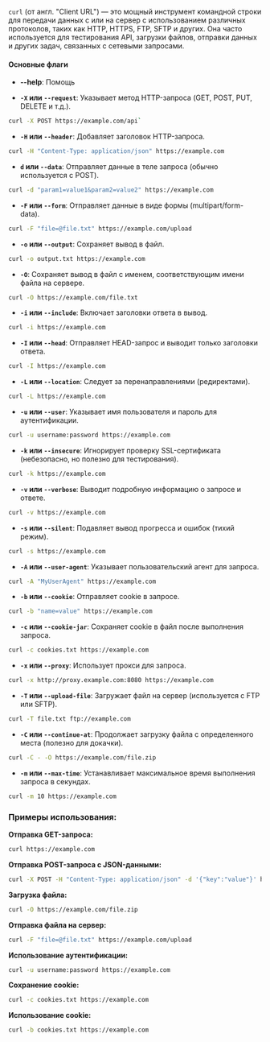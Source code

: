 `curl` (от англ. "Client URL") — это мощный инструмент командной строки для передачи данных с или на сервер с использованием различных протоколов, таких как HTTP, HTTPS, FTP, SFTP и других. Она часто используется для тестирования API, загрузки файлов, отправки данных и других задач, связанных с сетевыми запросами.

#### Основные флаги
- **--help**: Помощь

- **`-X` или `--request`**: Указывает метод HTTP-запроса (GET, POST, PUT, DELETE и т.д.).
```bash
curl -X POST https://example.com/api`
```

- **`-H` или `--header`**: Добавляет заголовок HTTP-запроса.
```bash
curl -H "Content-Type: application/json" https://example.com
```

- **`d` или `--data`**: Отправляет данные в теле запроса (обычно используется с POST).
```bash
curl -d "param1=value1&param2=value2" https://example.com
```

- **`-F` или `--form`**: Отправляет данные в виде формы (multipart/form-data).
```bash
curl -F "file=@file.txt" https://example.com/upload
```

- **`-o` или `--output`**: Сохраняет вывод в файл.
```bash
curl -o output.txt https://example.com
```

- **`-O`**: Сохраняет вывод в файл с именем, соответствующим имени файла на сервере.
```bash
curl -O https://example.com/file.txt
```

- **`-i` или `--include`**: Включает заголовки ответа в вывод.
```bash
curl -i https://example.com
```

- **`-I` или `--head`**: Отправляет HEAD-запрос и выводит только заголовки ответа.
```bash
curl -I https://example.com
```

- **`-L` или `--location`**: Следует за перенаправлениями (редиректами).
```bash
curl -L https://example.com
```

- **`-u` или `--user`**: Указывает имя пользователя и пароль для аутентификации.
```bash
curl -u username:password https://example.com
```

- **`-k` или `--insecure`**:  Игнорирует проверку SSL-сертификата (небезопасно, но полезно для тестирования).  
```bash
curl -k https://example.com
```

- **`-v` или `--verbose`**: Выводит подробную информацию о запросе и ответе.
```bash
curl -v https://example.com
```

- **`-s` или `--silent`**: Подавляет вывод прогресса и ошибок (тихий режим).
```bash
curl -s https://example.com 
```

- **`-A` или `--user-agent`**: Указывает пользовательский агент для запроса.
```bash
curl -A "MyUserAgent" https://example.com
```

- **`-b` или `--cookie`**: Отправляет cookie в запросе.
```bash
curl -b "name=value" https://example.com
```

- **`-c` или `--cookie-jar`**: Сохраняет cookie в файл после выполнения запроса.
```bash
curl -c cookies.txt https://example.com
```

- **`-x` или `--proxy`**: Использует прокси для запроса.
```bash
curl -x http://proxy.example.com:8080 https://example.com
```

- **`-T` или `--upload-file`**: Загружает файл на сервер (используется с FTP или SFTP).
```bash
curl -T file.txt ftp://example.com
```

- **`-C` или `--continue-at`**: Продолжает загрузку файла с определенного места (полезно для докачки).
```bash
curl -C - -O https://example.com/file.zip
```

- **`-m` или `--max-time`**: Устанавливает максимальное время выполнения запроса в секундах.
```bash
curl -m 10 https://example.com
```


### Примеры использования:
**Отправка GET-запроса:**
```bash
curl https://example.com
```

**Отправка POST-запроса с JSON-данными:**
```bash
curl -X POST -H "Content-Type: application/json" -d '{"key":"value"}' https://example.com/api
```

**Загрузка файла:**
```bash
curl -O https://example.com/file.zip
```

**Отправка файла на сервер:**
```bash
curl -F "file=@file.txt" https://example.com/upload
```

**Использование аутентификации:**
```bash
curl -u username:password https://example.com
```

**Сохранение cookie:**
```bash
curl -c cookies.txt https://example.com
```

**Использование cookie:**
```bash
curl -b cookies.txt https://example.com
```